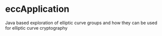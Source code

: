 eccApplication
==============

Java based exploration of elliptic curve groups and how they can be used for elliptic curve cryptography
